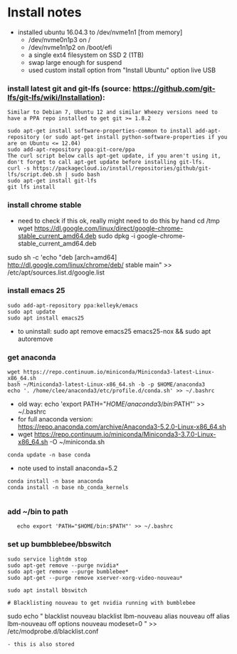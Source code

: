 # Install notes
- installed ubuntu 16.04.3 to /dev/nvme1n1 [from memory] 
  - /dev/nvme0n1p3 on /
  - /dev/nvme1n1p2 on /boot/efi
  - a single ext4 filesystem on SSD 2 (1TB)
  - swap large enough for suspend
  - used custom install option from "Install Ubuntu" option live USB
  
### install latest git and git-lfs (source: https://github.com/git-lfs/git-lfs/wiki/Installation):
```
Similar to Debian 7, Ubuntu 12 and similar Wheezy versions need to have a PPA repo installed to get git >= 1.8.2

sudo apt-get install software-properties-common to install add-apt-repository (or sudo apt-get install python-software-properties if you are on Ubuntu <= 12.04)
sudo add-apt-repository ppa:git-core/ppa
The curl script below calls apt-get update, if you aren't using it, don't forget to call apt-get update before installing git-lfs.
curl -s https://packagecloud.io/install/repositories/github/git-lfs/script.deb.sh | sudo bash
sudo apt-get install git-lfs
git lfs install
```

### install chrome stable
- need to check if this ok, really might need to do this by hand
cd /tmp
wget https://dl.google.com/linux/direct/google-chrome-stable_current_amd64.deb
sudo dpkg -i google-chrome-stable_current_amd64.deb

sudo sh -c 'echo "deb [arch=amd64] http://dl.google.com/linux/chrome/deb/ stable main" >> /etc/apt/sources.list.d/google.list
### install emacs 25
```
sudo add-apt-repository ppa:kelleyk/emacs
sudo apt update
sudo apt install emacs25
```
- to uninstall: sudo apt remove emacs25 emacs25-nox && sudo apt autoremove

### get anaconda
```
wget https://repo.continuum.io/miniconda/Miniconda3-latest-Linux-x86_64.sh
bash ~/Miniconda3-latest-Linux-x86_64.sh -b -p $HOME/anaconda3
echo '. /home/clee/anaconda3/etc/profile.d/conda.sh' >> ~/.bashrc
```
 - old way: echo 'export PATH="$HOME/anaconda3/bin:$PATH"' >> ~/.bashrc
- for full anaconda version: https://repo.anaconda.com/archive/Anaconda3-5.2.0-Linux-x86_64.sh
- wget https://repo.continuum.io/miniconda/Miniconda3-3.7.0-Linux-x86_64.sh -O ~/miniconda.sh

```
conda update -n base conda
```

- note used to install anaconda=5.2

```
conda install -n base anaconda
conda install -n base nb_conda_kernels


```


### add ~/bin to path
```
   echo export 'PATH="$HOME/bin:$PATH"' >> ~/.bashrc
```
### set up bumbblebee/bbswitch
```
sudo service lightdm stop
sudo apt-get remove --purge nvidia*
sudo apt-get remove --purge bumblebee*
sudo apt-get --purge remove xserver-xorg-video-nouveau*

sudo apt install bbswitch
```

```
# Blacklisting nouveau to get nvidia running with bumblebee
```
sudo echo "
blacklist nouveau
blacklist lbm-nouveau
alias nouveau off
alias lbm-nouveau off
options nouveau modeset=0
" >> /etc/modprobe.d/blacklist.conf
```
- this is also stored